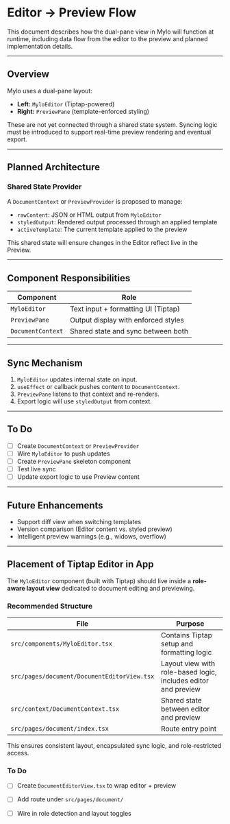 # Editor → Preview Flow

This document describes how the dual-pane view in Mylo will function at runtime, including data flow from the editor to the preview and planned implementation details.

---

## Overview

Mylo uses a dual-pane layout:
- **Left:** `MyloEditor` (Tiptap-powered)
- **Right:** `PreviewPane` (template-enforced styling)

These are not yet connected through a shared state system. Syncing logic must be introduced to support real-time preview rendering and eventual export.

---

## Planned Architecture

### Shared State Provider

A `DocumentContext` or `PreviewProvider` is proposed to manage:
- `rawContent`: JSON or HTML output from `MyloEditor`
- `styledOutput`: Rendered output processed through an applied template
- `activeTemplate`: The current template applied to the preview

This shared state will ensure changes in the Editor reflect live in the Preview.

---

## Component Responsibilities

| Component     | Role                                     |
|---------------|------------------------------------------|
| `MyloEditor`  | Text input + formatting UI (Tiptap)      |
| `PreviewPane` | Output display with enforced styles      |
| `DocumentContext` | Shared state and sync between both   |

---

## Sync Mechanism

1. `MyloEditor` updates internal state on input.
2. `useEffect` or callback pushes content to `DocumentContext`.
3. `PreviewPane` listens to that context and re-renders.
4. Export logic will use `styledOutput` from context.

---

## To Do

- [ ] Create `DocumentContext` or `PreviewProvider`
- [ ] Wire `MyloEditor` to push updates
- [ ] Create `PreviewPane` skeleton component
- [ ] Test live sync
- [ ] Update export logic to use Preview content

---

## Future Enhancements

- Support diff view when switching templates
- Version comparison (Editor content vs. styled preview)
- Intelligent preview warnings (e.g., widows, overflow)



---

## Placement of Tiptap Editor in App

The `MyloEditor` component (built with Tiptap) should live inside a **role-aware layout view** dedicated to document editing and previewing.

### Recommended Structure

| File | Purpose |
|------|---------|
| `src/components/MyloEditor.tsx` | Contains Tiptap setup and formatting logic |
| `src/pages/document/DocumentEditorView.tsx` | Layout view with role-based logic, includes editor and preview |
| `src/context/DocumentContext.tsx` | Shared state between editor and preview |
| `src/pages/document/index.tsx` | Route entry point |

This ensures consistent layout, encapsulated sync logic, and role-restricted access.

### To Do

- [ ] Create `DocumentEditorView.tsx` to wrap editor + preview
- [ ] Add route under `src/pages/document/`
- [ ] Wire in role detection and layout toggles

